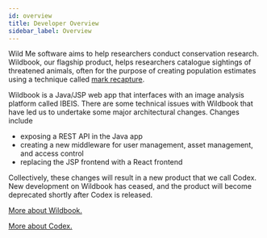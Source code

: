 ```yaml
---
id: overview
title: Developer Overview
sidebar_label: Overview
---
```


Wild Me software aims to help researchers conduct conservation research. Wildbook, our flagship product, helps researchers catalogue sightings of threatened animals, often for the purpose of creating population estimates using a technique called [mark recapture](https://en.wikipedia.org/wiki/Mark_and_recapture). 


Wildbook is a Java/JSP web app that interfaces with an image analysis platform called IBEIS. There are some technical issues with Wildbook that have led us to undertake some major architectural changes. Changes include
- exposing a REST API in the Java app
- creating a new middleware for user management, asset management, and access control 
- replacing the JSP frontend with a React frontend 

Collectively, these changes will result in a new product that we call Codex. New development on Wildbook has ceased, and the product will become deprecated shortly after Codex is released.

[More about Wildbook.](/docs/developers/wildbook_overview)

[More about Codex.](/docs/developers/codex_overview)
